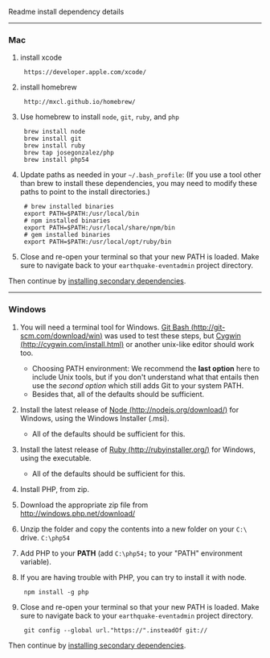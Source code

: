 Readme install dependency details

---
### Mac ###

1. install xcode

        https://developer.apple.com/xcode/

2. install homebrew

        http://mxcl.github.io/homebrew/

3. Use homebrew to install `node`, `git`, `ruby`, and `php`

        brew install node
        brew install git
        brew install ruby
        brew tap josegonzalez/php
        brew install php54

4. Update paths as needed in your `~/.bash_profile`:
   (If you use a tool other than brew to install these dependencies, you may
   need to modify these paths to point to the install directories.)

        # brew installed binaries
        export PATH=$PATH:/usr/local/bin
        # npm installed binaries
        export PATH=$PATH:/usr/local/share/npm/bin
        # gem installed binaries
        export PATH=$PATH:/usr/local/opt/ruby/bin

6. Close and re-open your terminal so that your new PATH is loaded.
   Make sure to navigate back to your `earthquake-eventadmin` project directory.

Then continue by
[installing secondary dependencies](readme_dependency_install.md#secondary-dependencies).

---
### Windows ###

1. You will need a terminal tool for Windows.
   [Git Bash (http://git-scm.com/download/win)](http://git-scm.com/download/win)
   was used to test these steps, but
   [Cygwin (http://cygwin.com/install.html)](http://cygwin.com/install.html)
   or another unix-like editor should work too.

   - Choosing PATH environment: We recommend the __last option__ here to include
     Unix tools, but if you don't understand what that entails then use the
     _second option_ which still adds Git to your system PATH.
   - Besides that, all of the defaults should be sufficient.

2. Install the latest release of
   [Node (http://nodejs.org/download/)](http://nodejs.org/download/) for
   Windows, using the Windows Installer (.msi).

   - All of the defaults should be sufficient for this.

3. Install the latest release of
   [Ruby (http://rubyinstaller.org/)](http://rubyinstaller.org/) for Windows,
   using the executable.

   - All of the defaults should be sufficient for this.

4. Install PHP, from zip.
  1. Download the appropriate zip file from http://windows.php.net/download/
  2. Unzip the folder and copy the contents into a new folder on your `C:\`
     drive.
      `C:\php54`
  3. Add PHP to your **PATH** (add `C:\php54;` to your "PATH" environment
     variable).

5. If you are having trouble with PHP, you can try to install it with node.

        npm install -g php

6. Close and re-open your terminal so that your new PATH is loaded.
   Make sure to navigate back to your `earthquake-eventadmin` project directory.

        git config --global url."https://".insteadOf git://

Then continue by
[installing secondary dependencies](readme_dependency_install.md#secondary-dependencies).
